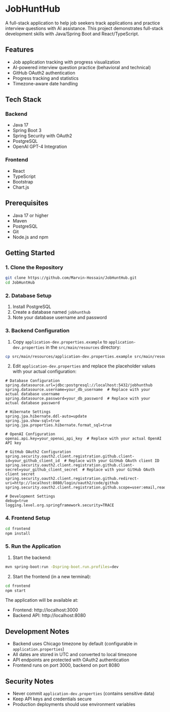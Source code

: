 # JobHuntHub

A full-stack application to help job seekers track applications and practice interview questions with AI assistance. This project demonstrates full-stack development skills with Java/Spring Boot and React/TypeScript.

## Features
- Job application tracking with progress visualization
- AI-powered interview question practice (behavioral and technical)
- GitHub OAuth2 authentication
- Progress tracking and statistics
- Timezone-aware date handling

## Tech Stack
### Backend
- Java 17
- Spring Boot 3
- Spring Security with OAuth2
- PostgreSQL
- OpenAI GPT-4 Integration

### Frontend
- React
- TypeScript
- Bootstrap
- Chart.js

## Prerequisites
- Java 17 or higher
- Maven
- PostgreSQL
- Git
- Node.js and npm

## Getting Started

### 1. Clone the Repository
```bash
git clone https://github.com/Marvin-Hossain/JobHuntHub.git
cd JobHuntHub
```

### 2. Database Setup
1. Install PostgreSQL
2. Create a database named `jobhunthub`
3. Note your database username and password

### 3. Backend Configuration
1. Copy `application-dev.properties.example` to `application-dev.properties` in the `src/main/resources` directory:
```bash
cp src/main/resources/application-dev.properties.example src/main/resources/application-dev.properties
```
2. Edit `application-dev.properties` and replace the placeholder values with your actual configuration:
```properties
# Database Configuration
spring.datasource.url=jdbc:postgresql://localhost:5432/jobhunthub
spring.datasource.username=your_db_username  # Replace with your actual database username
spring.datasource.password=your_db_password  # Replace with your actual database password

# Hibernate Settings
spring.jpa.hibernate.ddl-auto=update
spring.jpa.show-sql=true
spring.jpa.properties.hibernate.format_sql=true

# OpenAI Configuration
openai.api.key=your_openai_api_key  # Replace with your actual OpenAI API key

# GitHub OAuth2 Configuration
spring.security.oauth2.client.registration.github.client-id=your_github_client_id  # Replace with your GitHub OAuth client ID
spring.security.oauth2.client.registration.github.client-secret=your_github_client_secret  # Replace with your GitHub OAuth client secret
spring.security.oauth2.client.registration.github.redirect-uri=http://localhost:8080/login/oauth2/code/github
spring.security.oauth2.client.registration.github.scope=user:email,read:user

# Development Settings
debug=true
logging.level.org.springframework.security=TRACE
```

### 4. Frontend Setup
```bash
cd frontend
npm install
```

### 5. Run the Application
1. Start the backend:
```bash
mvn spring-boot:run -Dspring-boot.run.profiles=dev
```
2. Start the frontend (in a new terminal):
```bash
cd frontend
npm start
```

The application will be available at:
- Frontend: http://localhost:3000
- Backend API: http://localhost:8080

## Development Notes
- Backend uses Chicago timezone by default (configurable in `application.properties`)
- All dates are stored in UTC and converted to local timezone
- API endpoints are protected with OAuth2 authentication
- Frontend runs on port 3000, backend on port 8080

## Security Notes
- Never commit `application-dev.properties` (contains sensitive data)
- Keep API keys and credentials secure
- Production deployments should use environment variables